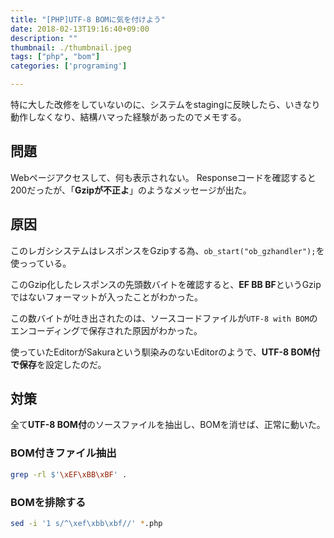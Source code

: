 ```yaml
---
title: "[PHP]UTF-8 BOMに気を付けよう"
date: 2018-02-13T19:16:40+09:00
description: ""
thumbnail: ./thumbnail.jpeg
tags: ["php", "bom"]
categories: ['programing']

---
```

特に大した改修をしていないのに、システムをstagingに反映したら、いきなり動作しなくなり、結構ハマった経験があったのでメモする。

## 問題

Webページアクセスして、何も表示されない。
Responseコードを確認すると200だったが、「**Gzipが不正よ**」のようなメッセージが出た。

## 原因

このレガシシステムはレスポンスをGzipする為、`ob_start("ob_gzhandler");`を使っっている。

このGzip化したレスポンスの先頭数バイトを確認すると、**EF BB BF**というGzipではないフォーマットが入ったことがわかった。

この数バイトが吐き出されたのは、ソースコードファイルが`UTF-8 with BOM`のエンコーディングで保存された原因がわかった。

使っていたEditorがSakuraという馴染みのないEditorのようで、**UTF-8 BOM付で保存**を設定したのだ。

## 対策

全て**UTF-8 BOM付**のソースファイルを抽出し、BOMを消せば、正常に動いた。

### BOM付きファイル抽出

```sh
grep -rl $'\xEF\xBB\xBF' .
```

### BOMを排除する

```sh
sed -i '1 s/^\xef\xbb\xbf//' *.php
```
